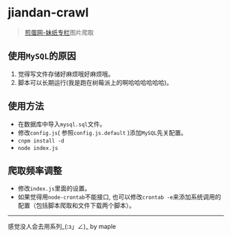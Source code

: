 # jiandan-crawl

>[煎蛋网-妹纸专栏](https://jandan.net/ooxx)图片爬取

## 使用`MySQL`的原因
1. 觉得写文件存储好麻烦哦好麻烦哦。
2. 脚本可以长期运行(我是跑在树莓派上的啊哈哈哈哈哈哈)。

## 使用方法

* 在数据库中导入`mysql.sql`文件。
* 修改`config.js`( 参照`config.js.default` )添加`MySQL`先关配置。
* `cnpm install -d`
* `node index.js`

## 爬取频率调整

* 修改`index.js`里面的设置。
* 如果觉得用`node-crontab`不能接口, 也可以修改`crontab -e`来添加系统调用的配置（包括脚本爬取和文件下载两个脚本）。

----------
感觉没人会去用系列_(:з」∠)_ by maple
